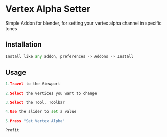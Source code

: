 # Vertex Alpha Setter

Simple Addon for blender, for setting your vertex alpha channel in specific tones

## Installation

```python
Install like any addon, preferences -> Addons -> Install
```

## Usage

```python
1.Travel to the Viewport

2.Select the vertices you want to change

3.Select the Tool, Toolbar

4.Use the slider to set a value

5.Press "Set Vertex Alpha"

Profit
```
